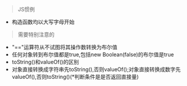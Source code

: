 > JS惯例

* 构造函数均以大写字母开始

> 需要特别注意的

* "=="运算符从不试图将其操作数转换为布尔值
* 任何对象转到布尔值都是true,包括new Boolean(false)的布尔值是true
* toString()和valueOf()的区别
* 对象直接转换成字符串先toString(),否则valueOf();对象直接转换成数字先valueOf(),否则toString()(*判断条件是是否返回直接量)